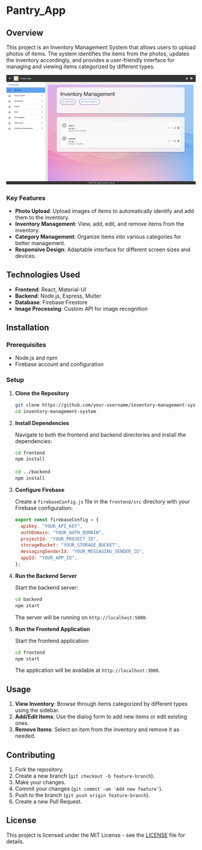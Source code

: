 # Pantry_App
## Overview

This project is an Inventory Management System that allows users to upload photos of items. The system identifies the items from the photos, updates the inventory accordingly, and provides a user-friendly interface for managing and viewing items categorized by different types.

![Homepage Screenshot](assets/screenshot.jpg)


### Key Features

- **Photo Upload**: Upload images of items to automatically identify and add them to the inventory.
- **Inventory Management**: View, add, edit, and remove items from the inventory.
- **Category Management**: Organize items into various categories for better management.
- **Responsive Design**: Adaptable interface for different screen sizes and devices.

## Technologies Used

- **Frontend**: React, Material-UI
- **Backend**: Node.js, Express, Multer
- **Database**: Firebase Firestore
- **Image Processing**: Custom API for image recognition

## Installation

### Prerequisites

- Node.js and npm
- Firebase account and configuration

### Setup

1. **Clone the Repository**

   ```bash
   git clone https://github.com/your-username/inventory-management-system.git
   cd inventory-management-system
   ```

2. **Install Dependencies**

   Navigate to both the frontend and backend directories and install the dependencies:

   ```bash
   cd frontend
   npm install

   cd ../backend
   npm install
   ```

3. **Configure Firebase**

   Create a `firebaseConfig.js` file in the `frontend/src` directory with your Firebase configuration:

   ```javascript
   export const firebaseConfig = {
     apiKey: "YOUR_API_KEY",
     authDomain: "YOUR_AUTH_DOMAIN",
     projectId: "YOUR_PROJECT_ID",
     storageBucket: "YOUR_STORAGE_BUCKET",
     messagingSenderId: "YOUR_MESSAGING_SENDER_ID",
     appId: "YOUR_APP_ID",
   };
   ```

4. **Run the Backend Server**

   Start the backend server:

   ```bash
   cd backend
   npm start
   ```

   The server will be running on `http://localhost:5000`.

5. **Run the Frontend Application**

   Start the frontend application:

   ```bash
   cd frontend
   npm start
   ```

   The application will be available at `http://localhost:3000`.

## Usage

1. **View Inventory**: Browse through items categorized by different types using the sidebar.
2. **Add/Edit Items**: Use the dialog form to add new items or edit existing ones.
3. **Remove Items**: Select an item from the inventory and remove it as needed.

## Contributing

1. Fork the repository.
2. Create a new branch (`git checkout -b feature-branch`).
3. Make your changes.
4. Commit your changes (`git commit -am 'Add new feature'`).
5. Push to the branch (`git push origin feature-branch`).
6. Create a new Pull Request.

## License

This project is licensed under the MIT License - see the [LICENSE](LICENSE) file for details.
